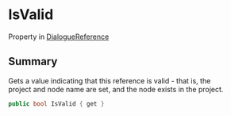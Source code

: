 # IsValid

Property in [DialogueReference](yarn.unity.dialoguereference.md)

## Summary

Gets a value indicating that this reference is valid - that is, the\
project and node name are set, and the node exists in the project.

```csharp
public bool IsValid { get }
```

